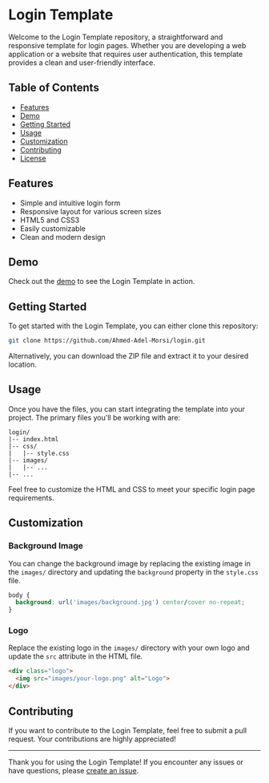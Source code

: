 # Login Template

Welcome to the Login Template repository, a straightforward and responsive template for login pages. Whether you are developing a web application or a website that requires user authentication, this template provides a clean and user-friendly interface.

## Table of Contents

- [Features](#features)
- [Demo](#demo)
- [Getting Started](#getting-started)
- [Usage](#usage)
- [Customization](#customization)
- [Contributing](#contributing)
- [License](#license)

## Features

- Simple and intuitive login form
- Responsive layout for various screen sizes
- HTML5 and CSS3
- Easily customizable
- Clean and modern design

## Demo

Check out the [demo](https://ahmed-adel-morsi.github.io/login/) to see the Login Template in action.

## Getting Started

To get started with the Login Template, you can either clone this repository:

```bash
git clone https://github.com/Ahmed-Adel-Morsi/login.git
```

Alternatively, you can download the ZIP file and extract it to your desired location.

## Usage

Once you have the files, you can start integrating the template into your project. The primary files you'll be working with are:

```plaintext
login/
|-- index.html
|-- css/
|   |-- style.css
|-- images/
|   |-- ...
|-- ...
```

Feel free to customize the HTML and CSS to meet your specific login page requirements.

## Customization

### Background Image

You can change the background image by replacing the existing image in the `images/` directory and updating the `background` property in the `style.css` file.

```css
body {
  background: url('images/background.jpg') center/cover no-repeat;
}
```

### Logo

Replace the existing logo in the `images/` directory with your own logo and update the `src` attribute in the HTML file.

```html
<div class="logo">
  <img src="images/your-logo.png" alt="Logo">
</div>
```

## Contributing

If you want to contribute to the Login Template, feel free to submit a pull request. Your contributions are highly appreciated!


---

Thank you for using the Login Template! If you encounter any issues or have questions, please [create an issue](https://github.com/Ahmed-Adel-Morsi/login/issues).
